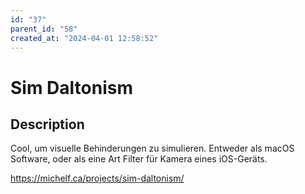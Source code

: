 ```yaml
---
id: "37"
parent_id: "58"
created_at: "2024-04-01 12:58:52"
---
```


# Sim Daltonism

## Description

Cool, um visuelle Behinderungen zu simulieren. Entweder als macOS Software, oder als eine Art Filter für Kamera eines iOS-Geräts.

<https://michelf.ca/projects/sim-daltonism/>